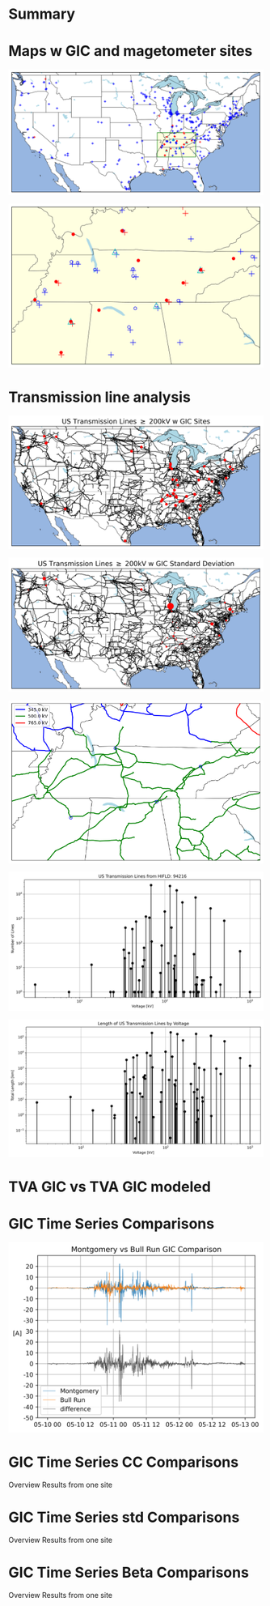 # Summary

# Maps w GIC and magetometer sites
![](_map/map.png)

![](_map/map_zoom_tva.png)

# Transmission line analysis

![](_results/transmission_map.png)

![](_results/transmission_std_map.png)

![](_results/trans_lines_TVA.png)

![](_results/trans_lines_count.png)

![](_results/trans_lines_length.png)

# TVA GIC vs TVA GIC modeled

# GIC Time Series Comparisons

![](_results/Montgomery_Bull%20Run_GIC_compare_timeseries.png)

# GIC Time Series CC Comparisons
Overview
Results from one site

# GIC Time Series std Comparisons
Overview
Results from one site

# GIC Time Series Beta Comparisons
Overview
Results from one site

